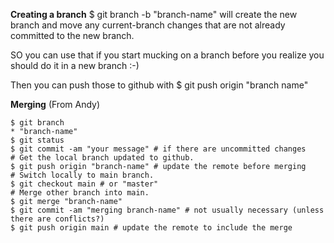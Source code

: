 **Creating a branch**
$ git branch -b "branch-name" will create the new branch and move any current-branch changes that are not already committed to the new branch.

SO you can use that if you start mucking on a branch before you realize you
should do it in a new branch :-)

Then you can push those to github with
$ git push origin "branch name"


**Merging**
(From Andy)
```shell
$ git branch
* "branch-name"
$ git status
$ git commit -am "your message" # if there are uncommitted changes
# Get the local branch updated to github.
$ git push origin "branch-name" # update the remote before merging
# Switch locally to main branch.
$ git checkout main # or "master"
# Merge other branch into main.
$ git merge "branch-name"
$ git commit -am "merging branch-name" # not usually necessary (unless there are conflicts?)
$ git push origin main # update the remote to include the merge
```
